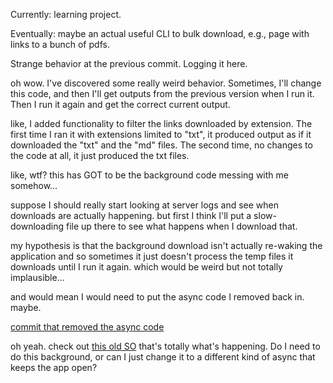 
Currently: learning project. 

Eventually: maybe an actual useful CLI to bulk download, e.g., page with links to a bunch of pdfs.


Strange behavior at the previous commit.  Logging it here.

oh wow. I've discovered some really weird behavior. Sometimes, I'll change this code, and then I'll get outputs from the previous version when I run it. Then I run it again and get the correct current output.

like, I added functionality to filter the links downloaded by extension. The first time I ran it with extensions limited to "txt", it produced output as if it downloaded the "txt" and the "md" files. The second time, no changes to the code at all, it just produced the txt files.

like, wtf? this has GOT to be the background code messing with me somehow...

suppose I should really start looking at server logs and see when downloads are actually happening. but first I think I'll put a slow-downloading file up there to see what happens when I download that.

my hypothesis is that the background download isn't actually re-waking the application and so sometimes it just doesn't process the temp files it downloads until I run it again. which would be weird but not totally implausible...

and would mean I would need to put the async code I removed back in. maybe.

[commit that removed the async code](https://github.com/paultopia/BulkLinkDownloader/commit/9f3c18ca599b8065ef0f928d80d4b6e9d04fe63e)

oh yeah.  check out [this old SO](https://stackoverflow.com/questions/43299838/nsurlsession-background-configuration-benefits-on-macos) that's totally what's happening.  Do I need to do this background, or can I just change it to a different kind of async that keeps the app open?
